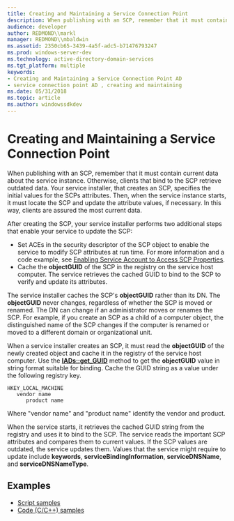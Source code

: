 ```yaml
---
title: Creating and Maintaining a Service Connection Point
description: When publishing with an SCP, remember that it must contain current data about the service instance.
audience: developer
author: REDMOND\\markl
manager: REDMOND\\mbaldwin
ms.assetid: 2350cb65-3439-4a5f-adc5-b71476793247
ms.prod: windows-server-dev
ms.technology: active-directory-domain-services
ms.tgt_platform: multiple
keywords:
- Creating and Maintaining a Service Connection Point AD
- service connection point AD , creating and maintaining
ms.date: 05/31/2018
ms.topic: article
ms.author: windowssdkdev
---
```


# Creating and Maintaining a Service Connection Point

When publishing with an SCP, remember that it must contain current data about the service instance. Otherwise, clients that bind to the SCP retrieve outdated data. Your service installer, that creates an SCP, specifies the initial values for the SCPs attributes. Then, when the service instance starts, it must locate the SCP and update the attribute values, if necessary. In this way, clients are assured the most current data.

After creating the SCP, your service installer performs two additional steps that enable your service to update the SCP:

-   Set ACEs in the security descriptor of the SCP object to enable the service to modify SCP attributes at run time. For more information and a code example, see [Enabling Service Account to Access SCP Properties](enabling-service-account-to-access-scp-properties.md).
-   Cache the **objectGUID** of the SCP in the registry on the service host computer. The service retrieves the cached GUID to bind to the SCP to verify and update its attributes.

The service installer caches the SCP's **objectGUID** rather than its DN. The **objectGUID** never changes, regardless of whether the SCP is moved or renamed. The DN can change if an administrator moves or renames the SCP. For example, if you create an SCP as a child of a computer object, the distinguished name of the SCP changes if the computer is renamed or moved to a different domain or organizational unit.

When a service installer creates an SCP, it must read the **objectGUID** of the newly created object and cache it in the registry of the service host computer. Use the [**IADs::get\_GUID**](https://msdn.microsoft.com/library/aa746351) method to get the **objectGUID** value in string format suitable for binding. Cache the GUID string as a value under the following registry key.

```
HKEY_LOCAL_MACHINE
   vendor name
      product name
```

Where "vendor name" and "product name" identify the vendor and product.

When the service starts, it retrieves the cached GUID string from the registry and uses it to bind to the SCP. The service reads the important SCP attributes and compares them to current values. If the SCP values are outdated, the service updates them. Values that the service might require to update include **keywords**, **serviceBindingInformation**, **serviceDNSName**, and **serviceDNSNameType**.

## Examples

-   [Script samples](script-samples-for-managing-service-connection-points.md)
-   [Code (C/C++) samples](code-samples-for-managing-service-connection-points.md)

 

 




